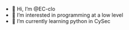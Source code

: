 - 👋 Hi, I’m @EC-clo
- 👀 I’m interested in programming at a low level
- 🌱 I’m currently learning python in CySec

<!---
EC-clo/EC-clo is a ✨ special ✨ repository because its `README.md` (this file) appears on your GitHub profile.
You can click the Preview link to take a look at your changes.
--->

